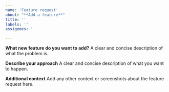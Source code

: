 ```yaml
---
name: 'Feature request'
about: "**Add a feature**"
title: ''
labels: ''
assignees: ''

---
```


**What new feature do you want to add?**
A clear and concise description of what the problem is.

**Describe your approach**
A clear and concise description of what you want to happen.

**Additional context**
Add any other context or screenshots about the feature request here.
